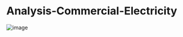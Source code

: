 # Analysis-Commercial-Electricity
![image](https://github.com/Parthiban1234567890/Analysis-Commercial-Electricity/assets/164486981/1868c777-1be6-46f5-8af8-3bb15665dcd7)

